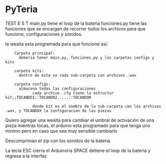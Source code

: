 # PyTeria

TEST
E
S
T
 main.py tiene el loop de la bateria 
 funciones.py tiene las funciones que se encargan de recorrer todos los archivos para que funcione, configuraciones y sonidos.

la weaita esta programada para que funcione asi:

        Carpeta principal:
          deberia tener main.py, funciones.py y las carpetas configs y kits

        carpeta kits:
          dentro de esta va cada sub-carpeta con archivos .wav

        carpeta configs:
          almacena todas las configuraciones
                cada archivo .cfg tiene la estructur kit;;TOCANDO1::TOCANDO2.....::TOCANDON
                
                donde kit es el nombre de la sub-carpeta con los archivos .wav, y TOCANDOX la configuracion de las piezas

Quiero agregar una weaita para cambiar el umbral de activación de una pieza mientras tocas, el arduino esta programado para que tenga uno minimo pero en caso que sea muy sensible cambiarlo

Descompriman el zip con los sonidos de la bateria

La tecla ESC cierra el Arduinoria
SPACE detiene el loop de la bateria y regresa a la interfaz
